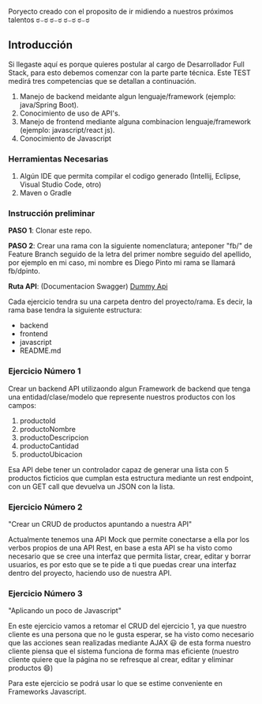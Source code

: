 Poryecto creado con el proposito de ir midiendo a nuestros próximos talentos 
ಠ⌣ಠ ಠ⌣ಠ ಠ⌣ಠ ಠ⌣ಠ

## Introducción

Si llegaste aquí es porque quieres postular al cargo de Desarrollador Full Stack, para esto debemos comenzar con la parte parte técnica. Este TEST medirá tres competencias que se detallan a continuación.

1. Manejo de backend meidante algun lenguaje/framework (ejemplo: java/Spring Boot).
2. Conocimiento de uso de API's.
3. Manejo de frontend mediante alguna combinacion lenguaje/framework (ejemplo: javascript/react js).
4. Conocimiento de Javascript

### Herramientas Necesarias

1. Algún IDE que permita compilar el codigo generado (Intellij, Eclipse, Visual Studio Code, otro)
2. Maven o Gradle

### Instrucción preliminar

**PASO 1**: Clonar este repo.

**PASO 2**: Crear una rama con la siguiente nomenclatura; anteponer "fb/" de Feature Branch seguido de la letra del primer nombre seguido del apellido, por ejemplo en mi caso, mi nombre es Diego Pinto mi rama se llamará fb/dpinto.

**Ruta API**: (Documentacion Swagger) [Dummy Api](https://sistemas.forus.cl/forus/challenge/dummy-api/swagger-ui.html)

Cada ejercicio tendra su una carpeta dentro del proyecto/rama. Es decir, la rama base tendra la siguiente estructura:

- backend
- frontend
- javascript
- README.md


### Ejercicio Número 1

Crear un backend API utilizaondo algun Framework de backend que tenga una entidad/clase/modelo que represente nuestros productos con los campos:

1. productoId
2. productoNombre
3. productoDescripcion
4. productoCantidad
5. productoUbicacion

Esa API debe tener un controlador capaz de generar una lista con 5 productos ficticios que cumplan esta estructura mediante un rest endpoint, con un GET call que devuelva un JSON con la lista.

### Ejercicio Número 2

"Crear un CRUD de productos apuntando a nuestra API"

Actualmente tenemos una API Mock que permite conectarse a ella por los verbos propios de una API Rest, en base a esta API se ha visto como necesario que se cree una interfaz que permita listar, crear, editar y borrar usuarios, es por esto que se te pide a ti que puedas crear una interfaz dentro del proyecto, haciendo uso de nuestra API.

### Ejercicio Número 3

"Aplicando un poco de Javascript"

En este ejercicio vamos a retomar el CRUD del ejercicio 1, ya que nuestro cliente es una persona que no le gusta esperar, se ha visto como necesario que las acciones sean realizadas mediante AJAX 😃 de esta forma nuestro cliente piensa que el sistema funciona de forma mas eficiente (nuestro cliente quiere que la página no se refresque al crear, editar y eliminar productos 😄)

Para este ejercicio se podrá usar lo que se estime conveniente en Frameworks Javascript.

